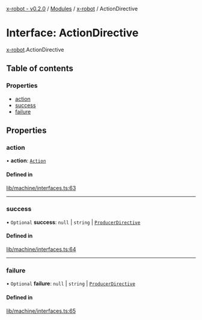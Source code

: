 [x-robot - v0.2.0](../README.md) / [Modules](../modules.md) / [x-robot](../modules/x_robot.md) / ActionDirective

# Interface: ActionDirective

[x-robot](../modules/x_robot.md).ActionDirective

## Table of contents

### Properties

- [action](x_robot.ActionDirective.md#action)
- [success](x_robot.ActionDirective.md#success)
- [failure](x_robot.ActionDirective.md#failure)

## Properties

### action

• **action**: [`Action`](x_robot.Action.md)

#### Defined in

[lib/machine/interfaces.ts:63](https://github.com/Masquerade-Circus/x-robot/blob/0346b56/lib/machine/interfaces.ts#L63)

___

### success

• `Optional` **success**: ``null`` \| `string` \| [`ProducerDirective`](x_robot.ProducerDirective.md)

#### Defined in

[lib/machine/interfaces.ts:64](https://github.com/Masquerade-Circus/x-robot/blob/0346b56/lib/machine/interfaces.ts#L64)

___

### failure

• `Optional` **failure**: ``null`` \| `string` \| [`ProducerDirective`](x_robot.ProducerDirective.md)

#### Defined in

[lib/machine/interfaces.ts:65](https://github.com/Masquerade-Circus/x-robot/blob/0346b56/lib/machine/interfaces.ts#L65)
